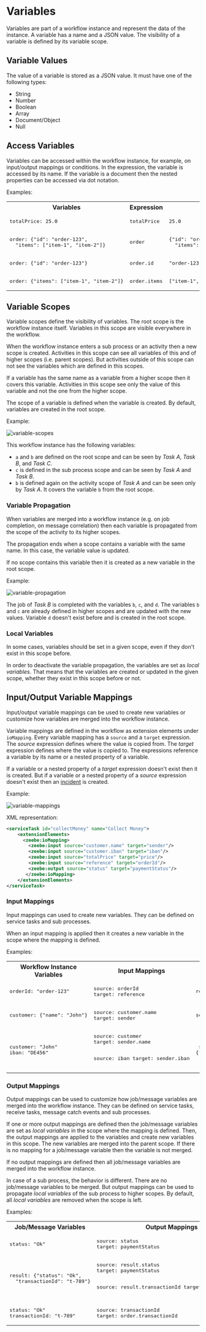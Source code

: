 # Variables

Variables are part of a workflow instance and represent the data of the instance. A variable has a name and a JSON value. The visibility of a variable is defined by its variable scope.

## Variable Values

The value of a variable is stored as a JSON value. It must have one of the following types:

* String
* Number
* Boolean
* Array
* Document/Object
* Null

## Access Variables

Variables can be accessed within the workflow instance, for example, on input/output mappings or conditions. In the expression, the variable is accessed by its name. If the variable is a document then the nested properties can be accessed via dot notation.

Examples:

<table>
  <tr>
    <th>Variables</th>
    <th>Expression</th>
    <th>Value</th>
  </tr>  
  <tr>
    <td><pre>
totalPrice: 25.0</pre></td>
    <td><pre>totalPrice</pre></td>
    <td><pre>25.0</pre></td>
  </tr>
  <tr>
    <td><pre>
order: {"id": "order-123",
  "items": ["item-1", "item-2"]}</pre></td>
    <td><pre>order</pre></td>
    <td><pre>
{"id": "order-123",
  "items": ["item-1", "item-2"]}</pre></td>
  </tr>
  <tr>
    <td><pre>
order: {"id": "order-123"}</pre></td>
    <td><pre>order.id</pre></td>
    <td><pre>"order-123"</pre></td>
  </tr>
  <tr>
    <td><pre>
order: {"items": ["item-1", "item-2"]}</pre></td>
    <td><pre>order.items</pre></td>
    <td><pre>["item-1", "item-2"]</pre></td>
  </tr>
</table>

## Variable Scopes

Variable scopes define the visibility of variables. The root scope is the workflow instance itself. Variables in this scope are visible everywhere in the workflow.

When the workflow instance enters a sub process or an activity then a new scope is created. Activities in this scope can see all variables of this and of higher scopes (i.e. parent scopes). But activities outside of this scope can not see the variables which are defined in this scopes.  

If a variable has the same name as a variable from a higher scope then it covers this variable. Activities in this scope see only the value of this variable and not the one from the higher scope.

The scope of a variable is defined when the variable is created. By default, variables are created in the root scope.

Example:

![variable-scopes](/reference/variable-scopes.png)

This workflow instance has the following variables:

* `a` and `b` are defined on the root scope and can be seen by *Task A*, *Task B*, and *Task C*.
* `c` is defined in the sub process scope and can be seen by *Task A* and *Task B*.
* `b` is defined again on the activity scope of *Task A* and can be seen only by *Task A*. It covers the variable `b` from the root scope.

### Variable Propagation

When variables are merged into a workflow instance (e.g. on job completion, on message correlation) then each variable is propagated from the scope of the activity to its higher scopes.

The propagation ends when a scope contains a variable with the same name. In this case, the variable value is updated.

If no scope contains this variable then it is created as a new variable in the root scope.

Example:

![variable-propagation](/reference/variable-propagation.png)

The job of *Task B* is completed with the variables `b`, `c`, and `d`. The variables `b` and `c` are already defined in higher scopes and are updated with the new values. Variable `d` doesn't exist before and is created in the root scope.

### Local Variables

In some cases, variables should be set in a given scope, even if they don't exist in this scope before.

In order to deactivate the variable propagation, the variables are set as *local variables*. That means that the variables are created or updated in the given scope, whether they exist in this scope before or not.

## Input/Output Variable Mappings

Input/output variable mappings can be used to create new variables or customize how variables are merged into the workflow instance.

Variable mappings are defined in the workflow as extension elements under `ioMapping`. Every variable mapping has a `source` and a `target` expression. The *source* expression defines where the value is copied from. The *target* expression defines where the value is copied to. The expressions reference a variable by its name or a nested property of a variable.

If a variable or a nested property of a *target* expression doesn't exist then it is created. But if a variable or a nested property of a *source* expression doesn't exist then an [incident](/reference/incidents.html) is created.

Example:

![variable-mappings](/reference/variable-mappings.png)

XML representation:

```XML
<serviceTask id="collectMoney" name="Collect Money">
    <extensionElements>
      <zeebe:ioMapping>
        <zeebe:input source="customer.name" target="sender"/>
        <zeebe:input source="customer.iban" target="iban"/>
        <zeebe:input source="totalPrice" target="price"/>
        <zeebe:input source="reference" target="orderId"/>
        <zeebe:output source="status" target="paymentStatus"/>
       </zeebe:ioMapping>
    </extensionElements>
</serviceTask>
```

### Input Mappings

Input mappings can used to create new variables. They can be defined on service tasks and sub processes.

When an input mapping is applied then it creates a new variable in the scope where the mapping is defined.

Examples:

<table>
  <tr>
    <th>Workflow Instance Variables</th>
    <th>Input Mappings</th>
    <th>New Variables</th>
  </tr>  
  <tr>
    <td><pre>
orderId: "order-123"</pre></td>
    <td><pre>
source: orderId
target: reference</pre></td>
    <td><pre>
reference: "order-123"</pre></td>
  </tr>
  <tr>
    <td><pre>
customer: {"name": "John"}</pre></td>
    <td><pre>
source: customer.name
target: sender</pre></td>
    <td><pre>
sender: "John"</pre></td>
  </tr>
  <tr>
    <td><pre>
customer: "John"
iban: "DE456"</pre></td>
    <td><pre>
source: customer
target: sender.name

source: iban
target: sender.iban</pre></td>
    <td><pre>
sender: {"name": "John",
  "iban": "DE456"}</pre></td>
  </tr>
</table>

### Output Mappings

Output mappings can be used to customize how job/message variables are merged into the workflow instance. They can be defined on service tasks, receive tasks, message catch events and sub processes.

If one or more output mappings are defined then the job/message variables are set as *local variables* in the scope where the mapping is defined. Then, the output mappings are applied to the variables and create new variables in this scope. The new variables are merged into the parent scope. If there is no mapping for a job/message variable then the variable is not merged.  

If no output mappings are defined then all job/message variables are merged into the workflow instance.

In case of a sub process, the behavior is different. There are no job/message variables to be merged. But output mappings can be used to propagate *local variables* of the sub process to higher scopes. By default, all *local variables* are removed when the scope is left. 

Examples:

<table>
  <tr>
    <th>Job/Message Variables</th>
    <th>Output Mappings</th>
    <th>Workflow Instance Variables</th>
  </tr>  
  <tr>
    <td><pre>
status: "Ok"</pre></td>
    <td><pre>
source: status
target: paymentStatus</pre></td>
    <td><pre>
paymentStatus: "OK"</pre></td>
  </tr>
  <tr>
    <td><pre>
result: {"status": "Ok",
  "transactionId": "t-789"}</pre></td>
    <td><pre>
source: result.status
target: paymentStatus

source: result.transactionId
target: transactionId</pre></td>
    <td><pre>
paymentStatus: "Ok"
transactionId: "t-789"</pre></td>
  </tr>
  <tr>
  <td><pre>
status: "Ok"
transactionId: "t-789"</pre></td>
    <td><pre>
source: transactionId
target: order.transactionId</pre></td>
    <td><pre>
order: {"transactionId": "t-789"}</pre></td>
  </tr>
</table>
